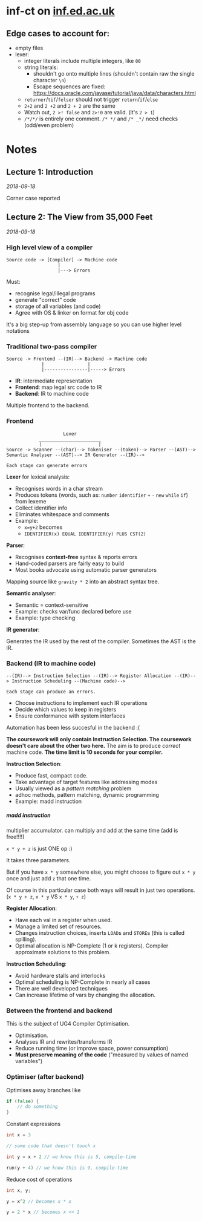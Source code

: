 # inf-ct on [inf.ed.ac.uk](https://www.inf.ed.ac.uk/teaching/courses/ct/18-19/)

## Edge cases to account for:

- empty files
- lexer:
  - integer literals include multiple integers, like `00`
  - string literals:
    - shouldn't go onto multiple lines (shouldn't contain raw the single character `\n`)
    - Escape sequences are fixed: https://docs.oracle.com/javase/tutorial/java/data/characters.html
  - `returner`/`tif`/`felser` should not trigger `return`/`if`/`else`
  - `2+2` and `2 +2` and `2 + 2` are the same
  - Watch out, `2 >! false` and `2>!0` are valid. (it's `2 > 1`)
  - `/*/*/` is entirely one comment. `/* */` and `/* _*/` need checks (odd/even problem)

# Notes

## Lecture 1: Introduction

_2018-09-18_

Corner case reported

## Lecture 2: The View from 35,000 Feet

_2018-09-18_

### High level view of a compiler

```
Source code -> [Compiler] -> Machine code
                   |
                   |---> Errors
```

Must:

- recognise legal/illegal programs
- generate "correct" code
- storage of all variables (and code)
- Agree with OS & linker on format for obj code

It's a big step-up from assembly language so you can use higher level notations

### Traditional two-pass compiler

```
Source -> Frontend --(IR)--> Backend -> Machine code
             |                |
             |----------------|-----> Errors
```

- **IR**: intermediate representation
- **Frontend**: map legal src code to IR
- **Backend**: IR to machine code

Multiple frontend to the backend.

### Frontend

```
                     Lexer
            _______________________
            |                     |
Source -> Scanner --(char)--> Tokeniser --(token)--> Parser --(AST)--> Semantic Analyser --(AST)--> IR Generator --(IR)-->

Each stage can generate errors
```

**Lexer** for lexical analysis:
- Recognises words in a char stream
- Produces tokens (words, such as: `number` `identifier` `+` `-` `new` `while` `if`) from lexeme
- Collect identifier info
- Eliminates whitespace and comments
- Example:
  - `x=y+2` becomes
  - `IDENTIFIER(x) EQUAL IDENTIFIER(y) PLUS CST(2)`

**Parser**:
- Recognises **context-free** syntax & reports errors
- Hand-coded parsers are fairly easy to build
- Most books advocate using automatic parser generators

Mapping source like `gravity * 2` into an abstract syntax tree.

**Semantic analyser**:
- Semantic = context-sensitive
- Example: checks var/func declared before use
- Example: type checking

**IR generator**:

Generates the IR used by the rest of the compiler. Sometimes the AST is the IR.

### Backend (IR to machine code)

```
--(IR)--> Instruction Selection --(IR)--> Register Allocation --(IR)--> Instruction Scheduling --(Machine code)-->

Each stage can produce an errors.
```

- Choose instructions to implement each IR operations
- Decide which values to keep in registers
- Ensure conformance with system interfaces

Automation has been less succesful in the backend :(

**The coursework will only contain Instruction Selection. The coursework doesn't care about the other two here.** The aim is to produce _correct_ machine code. **The time limit is 10 seconds for your compiler.**

**Instruction Selection**:

- Produce fast, compact code.
- Take advantage of target features like addressing modes
- Usually viewed as a _pattern matching_ problem
- adhoc methods, pattern matching, dynamic programming
- Example: madd instruction

##### madd instruction

multiplier accumulator. can multiply and add at the same time (add is free!!!!)

`x * y + z` is just ONE op :)

It takes three parameters.

But if you have `x * y` somewhere else, you might choose to figure out `x * y` once and just add `z` that one time.

Of course in this particular case both ways will result in just two operations. (`x * y + z`, `x * y` VS `x * y`, `+ z`)

**Register Allocation**:

- Have each val in a register when used.
- Manage a limited set of resources.
- Changes instruction choices, inserts `LOAD`s and `STORE`s (this is called spilling).
- Optimal allocation is NP-Complete (1 or k registers). Compiler approximate solutions to this problem.

**Instruction Scheduling**:

- Avoid hardware stalls and interlocks
- Optimal scheduling is NP-Complete in nearly all cases
- There are well developed techniques
- Can increase lifetime of vars by changing the allocation.

### Between the frontend and backend

This is the subject of UG4 Compiler Optimisation.

- Optimisation.
- Analyses IR and rewrites/transforms IR
- Reduce running time (or improve space, power consumption)
- **Must preserve meaning of the code** ("measured by values of named variables")

### Optimiser (after backend)

Optimises away branches like

```go
if (false) {
    // do something
}
```

Constant expressions

```cpp
int x = 3

// some code that doesn't touch x

int y = x + 2 // we know this is 5, compile-time

run(y + 4) // we know this is 9, compile-time
```

Reduce cost of operations

```cpp
int x, y;

y = x^2 // becomes x * x

y = 2 * x // becomes x << 1
```

